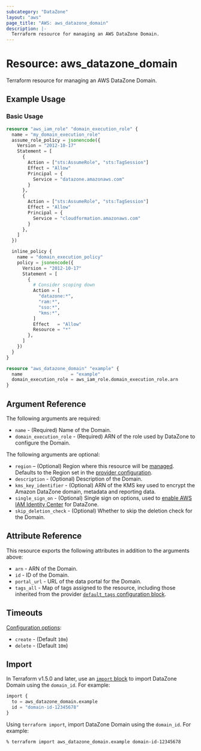 ```yaml
---
subcategory: "DataZone"
layout: "aws"
page_title: "AWS: aws_datazone_domain"
description: |-
  Terraform resource for managing an AWS DataZone Domain.
---
```


# Resource: aws_datazone_domain

Terraform resource for managing an AWS DataZone Domain.

## Example Usage

### Basic Usage

```terraform
resource "aws_iam_role" "domain_execution_role" {
  name = "my_domain_execution_role"
  assume_role_policy = jsonencode({
    Version = "2012-10-17"
    Statement = [
      {
        Action = ["sts:AssumeRole", "sts:TagSession"]
        Effect = "Allow"
        Principal = {
          Service = "datazone.amazonaws.com"
        }
      },
      {
        Action = ["sts:AssumeRole", "sts:TagSession"]
        Effect = "Allow"
        Principal = {
          Service = "cloudformation.amazonaws.com"
        }
      },
    ]
  })

  inline_policy {
    name = "domain_execution_policy"
    policy = jsonencode({
      Version = "2012-10-17"
      Statement = [
        {
          # Consider scoping down
          Action = [
            "datazone:*",
            "ram:*",
            "sso:*",
            "kms:*",
          ]
          Effect   = "Allow"
          Resource = "*"
        },
      ]
    })
  }
}

resource "aws_datazone_domain" "example" {
  name                  = "example"
  domain_execution_role = aws_iam_role.domain_execution_role.arn
}
```

## Argument Reference

The following arguments are required:

* `name` - (Required) Name of the Domain.
* `domain_execution_role` - (Required) ARN of the role used by DataZone to configure the Domain.

The following arguments are optional:

* `region` – (Optional) Region where this resource will be [managed](https://docs.aws.amazon.com/general/latest/gr/rande.html#regional-endpoints). Defaults to the Region set in the [provider configuration](https://registry.terraform.io/providers/hashicorp/aws/latest/docs#aws-configuration-reference).
* `description` - (Optional) Description of the Domain.
* `kms_key_identifier` - (Optional) ARN of the KMS key used to encrypt the Amazon DataZone domain, metadata and reporting data.
* `single_sign_on` - (Optional) Single sign on options, used to [enable AWS IAM Identity Center](https://docs.aws.amazon.com/datazone/latest/userguide/enable-IAM-identity-center-for-datazone.html) for DataZone.
* `skip_deletion_check` - (Optional) Whether to skip the deletion check for the Domain.

## Attribute Reference

This resource exports the following attributes in addition to the arguments above:

* `arn` - ARN of the Domain.
* `id` - ID of the Domain.
* `portal_url` - URL of the data portal for the Domain.
* `tags_all` - Map of tags assigned to the resource, including those inherited from the provider [`default_tags` configuration block](https://registry.terraform.io/providers/hashicorp/aws/latest/docs#default_tags-configuration-block).

## Timeouts

[Configuration options](https://developer.hashicorp.com/terraform/language/resources/syntax#operation-timeouts):

* `create` - (Default `10m`)
* `delete` - (Default `10m`)

## Import

In Terraform v1.5.0 and later, use an [`import` block](https://developer.hashicorp.com/terraform/language/import) to import DataZone Domain using the `domain_id`. For example:

```terraform
import {
  to = aws_datazone_domain.example
  id = "domain-id-12345678"
}
```

Using `terraform import`, import DataZone Domain using the `domain_id`. For example:

```console
% terraform import aws_datazone_domain.example domain-id-12345678
```
